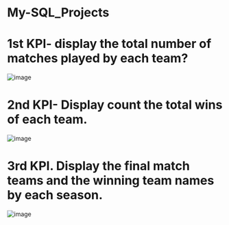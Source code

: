 # My-SQL_Projects

# 1st KPI- display the total number of matches played by each team?
![image](https://github.com/AkshayPetkar023/My-SQL_Projects/assets/102145773/59ebfef0-4fe8-47b6-bf85-44afa77c7f0c)

# 2nd KPI- Display count the total wins of each team.
![image](https://github.com/AkshayPetkar023/My-SQL_Projects/assets/102145773/39edc4e5-d21c-4332-bdf1-4e4d1ee8dfc9)

# 3rd KPI. Display the final match teams and the winning team names by each season.
![image](https://github.com/AkshayPetkar023/My-SQL_Projects/assets/102145773/fa7af5f8-b38c-404d-89f8-16cff3738274)

